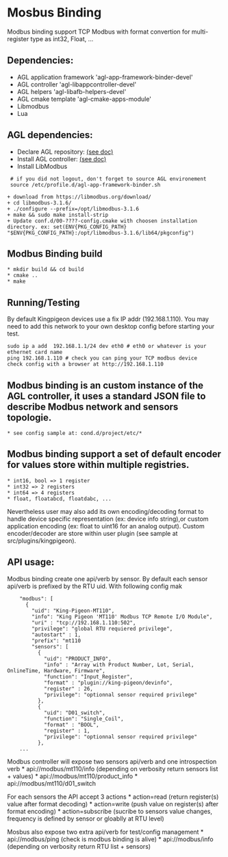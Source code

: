 # Mosbus Binding

Modbus binding support TCP Modbus with format convertion for multi-register type as int32, Float, ...

## Dependencies:
 * AGL application framework 'agl-app-framework-binder-devel'
 * AGL controller 'agl-libappcontroller-devel'
 * AGL helpers 'agl-libafb-helpers-devel'
 * AGL cmake template 'agl-cmake-apps-module'
 * Libmodbus
 * Lua

## AGL dependencies:
 * Declare AGL repository: [(see doc)](https://docs.automotivelinux.org/docs/en/guppy/devguides/reference/2-download-packages.html#install-the-repository)
 * Install AGL controller: [(see doc)](https://docs.automotivelinux.org/docs/en/guppy/devguides/reference/ctrler/controller.html)
 * Install LibModbus

 ```
  # if you did not logout, don't forget to source AGL environement
  source /etc/profile.d/agl-app-framework-binder.sh
 ```

    + download from https://libmodbus.org/download/
    + cd libmodbus-3.1.6/
    + ./configure --prefix=/opt/libmodbus-3.1.6
    + make && sudo make install-strip
    + Update conf.d/00-????-config.cmake with choosen installation directory. ex: set(ENV{PKG_CONFIG_PATH} "$ENV{PKG_CONFIG_PATH}:/opt/libmodbus-3.1.6/lib64/pkgconfig")

## Modbus Binding build
    * mkdir build && cd build
    * cmake ..
    * make

## Running/Testing

By default Kingpigeon devices use a fix IP addr (192.168.1.110). You may need to add this network to your own desktop config before starting your test.
```
sudo ip a add  192.168.1.1/24 dev eth0 # eth0 or whatever is your ethernet card name
ping 192.168.1.110 # check you can ping your TCP modbus device
check config with a browser at http://192.168.1.110
```


## Modbus binding is an custom instance of the AGL controller, it uses a standard JSON file to describe Modbus network and sensors topologie.

    * see config sample at: cond.d/project/etc/*

## Modbus binding support a set of default encoder for values store within multiple registries. 

    * int16, bool => 1 register 
    * int32 => 2 registers
    * int64 => 4 registers
    * float, floatabcd, floatdabc, ...

Nevertheless user may also add its own encoding/decoding format to handle device specific representation (ex: device info string),or custom application encoding (ex: float to uint16 for an analog output). Custom encoder/decoder are store within user plugin (see sample at src/plugins/kingpigeon).

## API usage:

Modbus binding create one api/verb by sensor. By default each sensor api/verb is prefixed by the RTU uid. With following config mak
```
    "modbus": [
      {
        "uid": "King-Pigeon-MT110",
        "info": "King Pigeon 'MT110' Modbus TCP Remote I/O Module",
        "uri" : "tcp://192.168.1.110:502",
        "privilege": "global RTU requiered privilege",
        "autostart" : 1,
        "prefix": "mt110
        "sensors": [
          {
            "uid": "PRODUCT_INFO",
            "info" : "Array with Product Number, Lot, Serial, OnlineTime, Hardware, Firmware",
            "function": "Input_Register",
            "format" : "plugin://king-pigeon/devinfo",
            "register" : 26,
            "privilege": "optionnal sensor required privilege"
          },
          {
            "uid": "D01_switch",
            "function": "Single_Coil",
            "format" : "BOOL",
            "register" : 1,
            "privilege": "optionnal sensor required privilege"
          },
    ...      
```

Modbus controller will expose two sensors api/verb and one introspection verb
    * api://modbus/mt110/info (depending on verbosity return sensors list + values)
    * api://modbus/mt110/product_info
    * api://modbus/mt110/d01_switch

For each sensors the API accept 3 actions
    * action=read (return register(s) value after format decoding)
    * action=write (push value on register(s) after format encoding)
    * action=subscribe (sucribe to sensors value changes, frequency is defined by sensor or gloablly at RTU level)

Mosbus also expose two extra api/verb for test/config management
    * api://modbus/ping (check is modbus binding is alive)
    * api://modbus/info (depending on verbosity return RTU list + sensors)